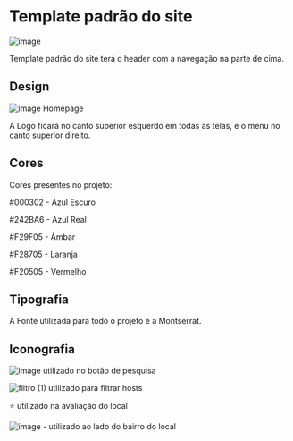 # Template padrão do site

![image](https://github.com/ICEI-PUC-Minas-PMV-SI/pmv-si-2024-1-pe1-t6-si_t6_app_web_1osem2024_gp04/assets/67494565/d9d840e8-ef71-46fb-ad8b-d4cd98080447)

Template padrão do site terá o header com a navegação na parte de cima.

## Design
![image](https://github.com/ICEI-PUC-Minas-PMV-SI/pmv-si-2024-1-pe1-t6-si_t6_app_web_1osem2024_gp04/assets/67494565/af03bcbc-d2b8-484c-850f-c88015024943) Homepage

A Logo ficará no canto superior esquerdo em todas as telas, e o menu no canto superior direito.

## Cores
Cores presentes no projeto: 

#000302 - Azul Escuro

#242BA6 - Azul Real

#F29F05 - Âmbar

#F28705 - Laranja

#F20505 - Vermelho

## Tipografia

A Fonte utilizada para todo o projeto é a Montserrat.

## Iconografia
![image](https://github.com/ICEI-PUC-Minas-PMV-SI/pmv-si-2024-1-pe1-t6-si_t6_app_web_1osem2024_gp04/assets/67494565/82b7ee97-dfef-4e22-a614-3d06fc632d64) utilizado no botão de pesquisa

![filtro (1)](https://github.com/ICEI-PUC-Minas-PMV-SI/pmv-si-2024-1-pe1-t6-si_t6_app_web_1osem2024_gp04/assets/67494565/7b16c25a-78ac-409c-9dec-4576d2f83fef) utilizado para filtrar hosts

⭐ utilizado na avaliação do local

![image](https://github.com/ICEI-PUC-Minas-PMV-SI/pmv-si-2024-1-pe1-t6-si_t6_app_web_1osem2024_gp04/assets/67494565/0a59eede-4606-4301-a969-17a8896c2513) - utilizado ao lado do bairro do local

